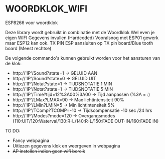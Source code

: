 # WOORDKLOK_WIFI
ESP8266 voor woordklok

Deze library wordt gebruikt in combinatie met de Woordklok
Wel even je eigen WIFI Gegevens invullen (Hardcoded)
Vooralsnog met ESP01 gewerk maar ESP12 kan ook.
TX PIN ESP aansluiten op TX pin board/Blue tooth board (Meest rechtse)

De volgende commando's kunnen gebruikt worden voor het aansturen van de klok:

- http://'IP'/Sound?state=1 -> GELUID AAN
- http://'IP'/Sound?state=0 -> GELUID UIT
- http://'IP'/Notat?state=1 -> TIJDSNOTATIE 1 MIN
- http://'IP'/Notat?state=1 -> TIJDSNOTATIE 5 MIN
- http://'IP'/Time?tijd=12%3A00%3A00 -> Tijd aanpassen (%3A = :)
- http://'IP'/LMax?LMAX=90 -> Max lichtintensiteit 90%
- http://'IP'/LMin?LMIN=5 -> Min lichtintensiteit 5%
- http://'IP'/TComp?TCOMP=-10 -> Tijdscompensatie -10 sec /24 hrs
- http://'IP'/Modes?mode=120 -> Overgangsmodes (110:UIT/120:Waterval/130:R-L/140:R-L/150:FADE OUT-IN/160:FADE IN)

TO DO:

- Fancy webpagina
- Uitlezen gegevens klok en weergeven in webpagina
- <s>AP instellen indien geen wifi bereik</s>
